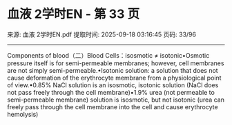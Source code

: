 # 血液 2学时EN - 第 33 页

来源: 血液 2学时EN.pdf
提取时间: 2025-09-18 03:16:45
页码: 33/96

---

Components of blood（二）Blood Cells：isosmotic ≠ isotonic•Osmotic pressure itself is for semi-permeable membranes; however, cell membranes are not simply semi-permeable.•Isotonic solution: a solution that does not cause deformation of the erythrocyte membrane from a physiological point of view.•0.85% NaCl solution is an isosmotic, isotonic solution (NaCl does not pass freely through the cell membrane)•1.9% urea (not permeable to semi-permeable membrane) solution is isosmotic, but not isotonic (urea can freely pass through the cell membrane into the cell and cause erythrocyte hemolysis)